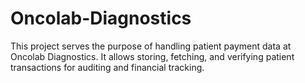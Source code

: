 # Oncolab-Diagnostics
This project serves the purpose of handling patient payment data at Oncolab Diagnostics. It allows storing, fetching, and verifying patient transactions for auditing and financial tracking.
